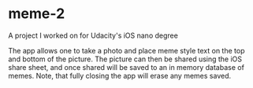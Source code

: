 # meme-2
A project I worked on for Udacity's iOS nano degree

The app allows one to take a photo and place meme style text on the top and bottom of the picture. The picture can then be shared using the iOS share sheet, and once shared will be saved to an in memory database of memes. Note, that fully closing the app will erase any memes saved.

